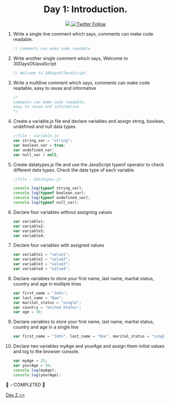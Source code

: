 <div align="center">
  <h1> Day 1: Introduction.</h1>
  <a class="header-badge" target="_blank" href="https://www.linkedin.com/in/manthan-ankolekar-597b07a8/">
  <img src="https://img.shields.io/badge/style--5eba00.svg?label=LinkedIn&logo=linkedin&style=social">
  </a>
  <a class="header-badge" target="_blank" href="https://twitter.com/manthan_ank">
  <img alt="Twitter Follow" src="https://img.shields.io/twitter/follow/manthan_ank?style=social">
  </a>
</div>

1. Write a single line comment which says, comments can make code readable.

    ```javascript
    // comments can make code readable
    ```

2. Write another single comment which says, Welcome to 30DaysOfJavaScript

    ```javascript
    // Welcome to 30DaysOfJavaScript
    ```

3. Write a multiline comment which says, comments can make code readable, easy to reuse and informative

    ```javascript
    /*
    comments can make code readable,
    easy to reuse and informative
    */
    ```

4. Create a variable.js file and declare variables and assign string, boolean, undefined and null data types

    ```javascript
    //file - variable.js
    var string_var = "string";
    var boolean_var = true;
    var undefined_var;
    var null_var = null;
    ```

5. Create datatypes.js file and use the JavaScript typeof operator to check different data types. Check the data type of each variable

    ```javascript
    //file - datatypes.js

    console.log(typeof string_var);
    console.log(typeof boolean_var);
    console.log(typeof undefined_var);
    console.log(typeof null_var);
    ```

6. Declare four variables without assigning values

    ```javascript
    var variable1;
    var variable2;
    var variable3;
    var variable4;
    ```

7. Declare four variables with assigned values

    ```javascript
    var variable1 = "value1";
    var variable2 = "value2";
    var variable3 = "value3";
    var variable4 = "value4";
    ```

8. Declare variables to store your first name, last name, marital status, country and age in multiple lines

    ```javascript
    var first_name = "John";
    var last_name = "Doe";
    var marital_status = "single";
    var country = "United States";
    var age = 30;
    ```

9. Declare variables to store your first name, last name, marital status, country and age in a single line

    ```javascript
    var first_name = "John", last_name = "Doe", marital_status = "single", country = "United States", age = 30;
    ```

10. Declare two variables myAge and yourAge and assign them initial values and log to the browser console.

    ```javascript
    var myAge = 25;
    var yourAge = 30;
    console.log(myAge);
    console.log(yourAge);
    ```

🎉 ✅COMPLETED 🎉

[Day 2 >>](./Day2/Day2.md)

